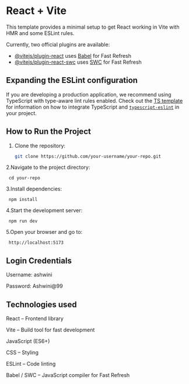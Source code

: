 # React + Vite

This template provides a minimal setup to get React working in Vite with HMR and some ESLint rules.

Currently, two official plugins are available:

- [@vitejs/plugin-react](https://github.com/vitejs/vite-plugin-react/blob/main/packages/plugin-react) uses [Babel](https://babeljs.io/) for Fast Refresh
- [@vitejs/plugin-react-swc](https://github.com/vitejs/vite-plugin-react/blob/main/packages/plugin-react-swc) uses [SWC](https://swc.rs/) for Fast Refresh

## Expanding the ESLint configuration

If you are developing a production application, we recommend using TypeScript with type-aware lint rules enabled. Check out the [TS template](https://github.com/vitejs/vite/tree/main/packages/create-vite/template-react-ts) for information on how to integrate TypeScript and [`typescript-eslint`](https://typescript-eslint.io) in your project.

## How to Run the Project

1. Clone the repository:
   ```bash
   git clone https://github.com/your-username/your-repo.git
   
2.Navigate to the project directory:

     cd your-repo

3.Install dependencies:
  
     npm install

4.Start the development server:

     npm run dev

5.Open your browser and go to:

     http://localhost:5173

## Login Credentials
 
Username: ashwini

Password: Ashwini@99

## Technologies used

React – Frontend library

Vite – Build tool for fast development

JavaScript (ES6+)

CSS – Styling

ESLint – Code linting

Babel / SWC – JavaScript compiler for Fast Refresh


